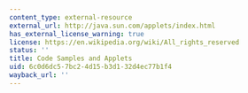 ```yaml
---
content_type: external-resource
external_url: http://java.sun.com/applets/index.html
has_external_license_warning: true
license: https://en.wikipedia.org/wiki/All_rights_reserved
status: ''
title: Code Samples and Applets
uid: 6c0d6dc5-7bc2-4d15-b3d1-32d4ec77b1f4
wayback_url: ''
---
```

